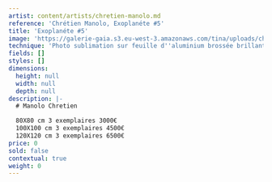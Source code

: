 ```yaml
---
artist: content/artists/chretien-manolo.md
reference: 'Chrétien Manolo, Exoplanéte #5'
title: 'Exoplanéte #5'
image: 'https://galerie-gaia.s3.eu-west-3.amazonaws.com/tina/uploads/chretien-manolo/galerie-gaia-manolo-chretien-PLANETE-12-50X50-1C5A0957.jpg'
technique: 'Photo sublimation sur feuille d''aluminium brossée brillant caisse américaine noire '
fields: []
styles: []
dimensions:
  height: null
  width: null
  depth: null
description: |-
  # Manolo Chretien

  80X80 cm 3 exemplaires 3000€  
  100X100 cm 3 exemplaires 4500€  
  120X120 cm 3 exemplaires 6500€
price: 0
sold: false
contextual: true
weight: 0
---
```


